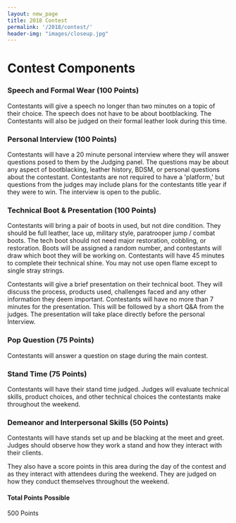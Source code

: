 ```yaml
---
layout: new_page
title: 2018 Contest
permalink: '/2018/contest/'
header-img: "images/closeup.jpg"
---
```


# Contest Components

<div class="vspace3"> </div>

### Speech and Formal Wear (100 Points)

Contestants will give a speech no longer than two minutes on a topic of their choice.
The speech does not have to be about bootblacking. The Contestants will also be judged
on their formal leather look during this time.

### Personal Interview (100 Points)

Contestants will have a 20 minute personal interview where they will answer questions
posed to them by the Judging panel. The questions may be about any aspect of
bootblacking, leather history, BDSM, or personal questions about the contestant.
Contestants are not required to have a 'platform,' but questions from the judges
may include plans for the contestants title year if they were to win. The interview is
open to the public.

### Technical Boot & Presentation (100 Points)

Contestants will bring a pair of boots in used, but not dire condition. They should be
full leather, lace up, military style, paratrooper jump / combat boots. The tech boot
should not need major restoration, cobbling, or restoration. Boots will be assigned a
random number, and contestants will draw which boot they will be working on. Contestants
will have 45 minutes to complete their technical shine. You may not use open flame except
to single stray strings.

Contestants will give a brief presentation on their technical boot. They will discuss
the process, products used, challenges faced and any other information they deem important.
Contestants will have no more than 7 minutes for the presentation. This will be followed by
a short Q&A from the judges. The presentation will take place directly before the
personal Interview.

### Pop Question (75 Points)

Contestants will answer a question on stage during the main contest.

### Stand Time (75 Points)

Contestants will have their stand time judged. Judges will evaluate technical skills,
product choices, and other technical choices the contestants make throughout the
weekend.

### Demeanor and Interpersonal Skills (50 Points)

Contestants will have stands set up and be blacking at the meet and greet.
Judges should observe how they work a stand and how they interact with their clients.

They also have a score points in this area during the day of the contest and as
they interact with attendees during the weekend. They are judged on how they
conduct themselves throughout the weekend.

#### Total Points Possible

500 Points
